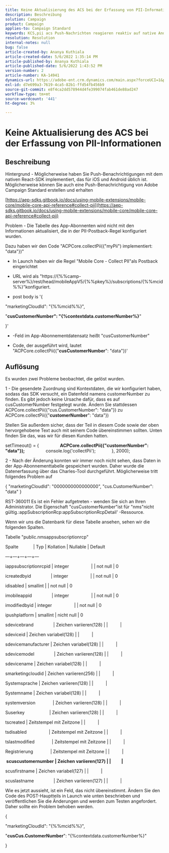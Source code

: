 ```yaml
---
title: Keine Aktualisierung des ACS bei der Erfassung von PII-Informationen
description: Beschreibung
solution: Campaign
product: Campaign
applies-to: Campaign Standard
keywords: KCS,pii acs Push-Nachrichten reagieren reaktiv auf native Android-iOS
resolution: Resolution
internal-notes: null
bug: false
article-created-by: Ananya Kuthiala
article-created-date: 5/6/2022 1:35:14 PM
article-published-by: Ananya Kuthiala
article-published-date: 5/6/2022 1:43:52 PM
version-number: 2
article-number: KA-14941
dynamics-url: https://adobe-ent.crm.dynamics.com/main.aspx?forceUCI=1&pagetype=entityrecord&etn=knowledgearticle&id=f3b0bc5a-41cd-ec11-a7b5-0022480b639b
exl-id: d7e699a3-7619-4ca5-82b1-ffd54fb456b9
source-git-commit: e8f4ca2dd578944d4fe399074fab461de88ad247
workflow-type: tm+mt
source-wordcount: '441'
ht-degree: 3%

---
```


# Keine Aktualisierung des ACS bei der Erfassung von PII-Informationen

## Beschreibung


Hintergrund - Möglicherweise haben Sie Push-Benachrichtigungen mit dem nativen React-SDK implementiert, das für iOS und Android üblich ist. Möglicherweise können Sie auch eine Push-Benachrichtigung von Adobe Campaign Standard erstellen und erhalten

[https://aep-sdks.gitbook.io/docs/using-mobile-extensions/mobile-core/mobile-core-api-reference#collect-pii](https://aep-sdks.gitbook.io/docs/using-mobile-extensions/mobile-core/mobile-core-api-reference#collect-pii)



Problem - Die Tabelle des App-Abonnenten wird nicht mit den Informationen aktualisiert, die in der PII-Postback-Regel konfiguriert wurden.

Dazu haben wir den Code &quot;ACPCore.collectPii({&quot;myPii&quot;) implementiert: &quot;data&quot;})&quot;

- In Launch haben wir die Regel &quot;Mobile Core - Collect PII&quot;als Postback eingerichtet

- URL wird als &quot;https://{%%camp-server%}/rest/head/mobileAppV5/{%%pkey%}/subscriptions/{%%mcid%%}&quot;konfiguriert.

- post body is &#39;{

&quot;marketingCloudId&quot;: &quot;{%%mcid%%}&quot;,

&quot;<b>cusCustomerNumber&quot;: &quot;{%contextdata.customerNumber%}</b>&quot;

}&#39;

- -Feld im App-Abonnementdatensatz heißt &quot;cusCustomerNumber&quot;

- Code, der ausgeführt wird, lautet &quot;ACPCore.collectPii({&quot;<b>cusCustomerNumber</b>&quot;: &quot;data&quot;})&#39;


## Auflösung


Es wurden zwei Probleme beobachtet, die gelöst wurden.



1 - Die gesendete Zuordnung sind Kontextdaten, die wir konfiguriert haben, sodass das SDK versucht, ein Datenfeld namens customerNumber zu finden. Es gibt jedoch keine Ursache dafür, dass es auf cusCustomerNumber festgelegt wurde. Ändern Sie stattdessen ACPCore.collectPii({&quot;cus.CustomerNumber&quot;: &quot;data&quot;}) zu ACPCore.collectPii({&quot;<b>customerNumber</b>&quot;: &quot;data&quot;})

Stellen Sie außerdem sicher, dass der Teil in diesem Code sowie der oben hervorgehobene Text auch mit seinem Code übereinstimmen sollten. Unten finden Sie das, was wir für diesen Kunden hatten.

setTimeout() = {
                <b>ACPCore.collectPii({&quot;customerNumber&quot;: &quot;data&quot;});</b>
                console.log(&#39;collectPii&#39;);             }, 2000);



2 - Nach der Änderung konnten wir immer noch nicht sehen, dass Daten in der App-Abonnementtabelle gespeichert wurden. Daher wurde die Datenerfassung über das Charles-Tool durchgeführt. Möglicherweise tritt folgendes Problem auf

{ &quot;marketingCloudId&quot;: &quot;0000000000000000&quot;, &quot;cus.CustomerNumber&quot;: &quot;data&quot; }

RST-360011 Es ist ein Fehler aufgetreten - wenden Sie sich an Ihren Administrator.
Die Eigenschaft &quot;cusCustomerNumber&quot;ist für &quot;nms&quot;nicht gültig.:appSubscriptionRcp:appSubscriptionRcpDetail&#39; -Ressource.

Wenn wir uns die Datenbank für diese Tabelle ansehen, sehen wir die folgenden Spalten.



Tabelle &quot;public.nmsappsubscriptionrcp&quot;

Spalte            | Typ | Kollation | Nullable | Default

—+—+—+—+—

iappsubscriptionrcpid | integer                  | | not null | 0

icreatedbyid                | integer                  | | not null | 0

idisabled | smallint | | not null | 0

imobileappid                | integer                  | | not null | 0

imodifiedbyid | integer                  | | not null | 0

ipushplatform | smallint | nicht null | 0

sdevicebrand                | Zeichen variieren(128) | |          |

sdeviceid | Zeichen variabel(128) | |          |

sdevicemanufacturer | Zeichen variabel(128) | |          |

sdevicemodel                | Zeichen variieren(128) | |          |

sdevicename | Zeichen variabel(128) | |          |

smarketingcloudid | Zeichen variieren(256) | |          |

Systemsprache | Zeichen variieren(128) | |          |

Systemname | Zeichen variabel(128) | |          |

systemversion              | Zeichen variieren(128) | |          |

Suserkey                    | Zeichen variieren(128) | |          |

tscreated | Zeitstempel mit Zeitzone | |          |

tsdisabled                  | Zeitstempel mit Zeitzone | |          |

tslastmodified              | Zeitstempel mit Zeitzone | |          |

Registrierung              | Zeitstempel mit Zeitzone | |          |

<b> scuscustomernumber | Zeichen variieren(127) | |          | </b>

scusfirstname | Zeichen variabel(127) | |          |

scuslastname                | Zeichen variieren(127) | |          |



Wie es jetzt aussieht, ist ein Feld, das nicht übereinstimmt. Ändern Sie den Code des POST-Hauptteils in Launch wie unten beschrieben und veröffentlichen Sie die Änderungen und werden zum Testen angefordert. Daher sollte ein Problem behoben werden.

{

&quot;marketingCloudId&quot;: &quot;{%%mcid%%}&quot;,

&quot;<b>cusCus.CustomerNumber</b>&quot;: &quot;{%contextdata.customerNumber%}&quot;

}
